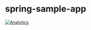 # spring-sample-app


[![Analytics](https://predix-beacon.appspot.com/UA-82773213-1/event-hub-java-sdk/readme?pixel)](https://github.com/PredixDev)
